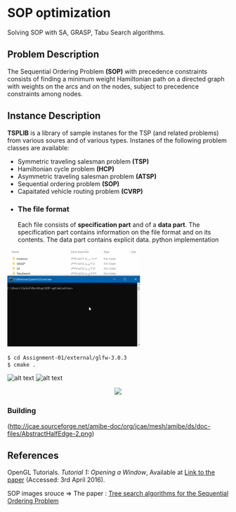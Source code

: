 # SOP optimization

Solving SOP with SA, GRASP, Tabu Search algorithms.

## Problem Description
The Sequential Ordering Problem **(SOP)** with precedence constraints consists of finding a minimum weight Hamiltonian path on a directed graph with weights on the arcs and on the   nodes, subject to precedence constraints among nodes.

## Instance Description
**TSPLIB** is a library of sample instanes for the TSP (and related problems) from various soures and of various types.
Instanes of the following problem classes are available:
+ Symmetric traveling salesman problem **(TSP)**
+ Hamiltonian cycle problem **(HCP)**
+ Asymmetric traveling salesman problem **(ATSP)**
+ Sequential ordering problem **(SOP)**
+ Capaitated vehicle routing problem **(CVRP)**
- ### The file format
  Each file consists of **specification part** and of a **data part**. The specification part contains information on the file format and on its contents. The data part contains explicit data. 
python implementation

<img src="https://github.com/salehafzoon/SOP-optimization/blob/master/photos/sample%20runing.gif" width="60%" height="50%"/>


```
$ cd Assignment-01/external/glfw-3.0.3
$ cmake .
```
![alt text](https://github.com/inessadl/readme/blob/master/img/ff_logo2013.png)
![alt text](https://github.com/inessadl/readme/blob/master/img/ff_logo2013.png)

<div align="center">
  <img src="https://github.com/inessadl/readme/blob/master/img/ff_logo2013.png" width="200px">
</div>
  
### Building

(http://jcae.sourceforge.net/amibe-doc/org/jcae/mesh/amibe/ds/doc-files/AbstractHalfEdge-2.png)

## References
OpenGL Tutorials. *Tutorial 1: Opening a Window*, Available at [Link to the paper](http://www.opengl-tutorial.org/beginners-tutorials/tutorial-1-opening-a-window/) (Accessed: 3rd April 2016).

SOP images srouce => The paper : [Tree search algorithms for the Sequential Ordering Problem](https://arxiv.org/pdf/1911.12427.pdf)
